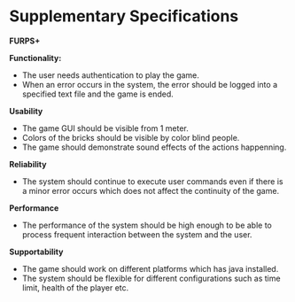 # Supplementary Specifications
**FURPS+**  
 
**Functionality:**  
- The user needs authentication to play the game. 
- When an error occurs in the system, the error should be logged into a specified text file and the game is ended.

**Usability**  
- The game GUI should be visible from 1 meter.  
- Colors of the bricks should be visible by color blind people. 
- The game should demonstrate sound effects of the actions happenning.

**Reliability**  
- The system should continue to execute user commands even if there is a minor error occurs which does not affect the continuity of the game.

**Performance**  
- The performance of the system should be high enough to be able to process frequent interaction between the system and the user.  


**Supportability**  
- The game should work on different platforms which has java installed.
- The system should be flexible for different configurations such as time limit, health of the player etc. 
